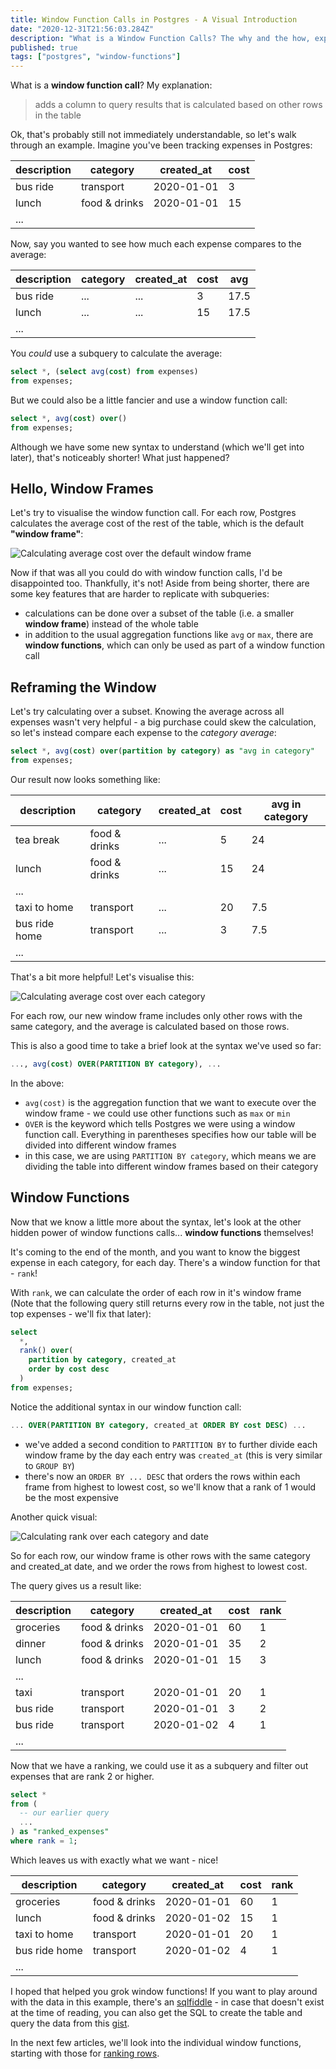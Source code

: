```yaml
---
title: Window Function Calls in Postgres - A Visual Introduction
date: "2020-12-31T21:56:03.284Z"
description: "What is a Window Function Calls? The why and the how, explained with pictures for maximum grok-ability."
published: true
tags: ["postgres", "window-functions"]
---
```


What is a **window function call**? My explanation:

> adds a column to query results that is calculated based on other rows in the table

Ok, that's probably still not immediately understandable, so let's walk through an example. Imagine you've been tracking expenses in Postgres:

| description | category      | created_at | cost |
| ----------- | ------------- | ---------- | ---- |
| bus ride    | transport     | 2020-01-01 | 3    |
| lunch       | food & drinks | 2020-01-01 | 15   |
| ...         |               |            |      |

Now, say you wanted to see how much each expense compares to the average:

| description | category | created_at | cost | avg  |
| ----------- | -------- | ---------- | ---- | ---- |
| bus ride    | ...      | ...        | 3    | 17.5 |
| lunch       | ...      | ...        | 15   | 17.5 |
| ...         |          |            |      |      |

You _could_ use a subquery to calculate the average:

```sql
select *, (select avg(cost) from expenses)
from expenses;
```

But we could also be a little fancier and use a window function call:

```sql
select *, avg(cost) over()
from expenses;
```

Although we have some new syntax to understand (which we'll get into later), that's noticeably shorter! What just happened?

## Hello, Window Frames

Let's try to visualise the window function call. For each row, Postgres calculates the average cost of the rest of the table, which is the default **"window frame"**:

![Calculating average cost over the default window frame](./avg_cost_whole_table.png)

Now if that was all you could do with window function calls, I'd be disappointed too. Thankfully, it's not! Aside from being shorter, there are some key features that are harder to replicate with subqueries:

- calculations can be done over a subset of the table (i.e. a smaller **window frame**) instead of the whole table
- in addition to the usual aggregation functions like `avg` or `max`, there are **window functions**, which can only be used as part of a window function call

## Reframing the Window

Let's try calculating over a subset. Knowing the average across all expenses wasn't very helpful - a big purchase could skew the calculation, so let's instead compare each expense to the _category average_:

```sql
select *, avg(cost) over(partition by category) as "avg in category"
from expenses;
```

Our result now looks something like:

| description   | category      | created_at | cost | avg in category |
| ------------- | ------------- | ---------- | ---- | --------------- |
| tea break     | food & drinks | ...        | 5    | 24              |
| lunch         | food & drinks | ...        | 15   | 24              |
| ...           |               |            |      |                 |
| taxi to home  | transport     | ...        | 20   | 7.5             |
| bus ride home | transport     | ...        | 3    | 7.5             |
| ...           |               |            |      |                 |

That's a bit more helpful! Let's visualise this:

![Calculating average cost over each category](./avg_cost_category.png)

For each row, our new window frame includes only other rows with the same category, and the average is calculated based on those rows.

This is also a good time to take a brief look at the syntax we've used so far:

```sql
..., avg(cost) OVER(PARTITION BY category), ...
```

In the above:

- `avg(cost)` is the aggregation function that we want to execute over the window frame - we could use other functions such as `max` or `min`
- `OVER` is the keyword which tells Postgres we were using a window function call. Everything in parentheses specifies how our table will be divided into different window frames
- in this case, we are using `PARTITION BY category`, which means we are dividing the table into different window frames based on their category

## Window Functions

Now that we know a little more about the syntax, let's look at the other hidden power of window functions calls... **window functions** themselves!

It's coming to the end of the month, and you want to know the biggest expense in each category, for each day. There's a window function for that - `rank`!

With `rank`, we can calculate the order of each row in it's window frame (Note that the following query still returns every row in the table, not just the top expenses - we'll fix that later):

```sql
select
  *,
  rank() over(
    partition by category, created_at
    order by cost desc
  )
from expenses;
```

Notice the additional syntax in our window function call:

```sql
... OVER(PARTITION BY category, created_at ORDER BY cost DESC) ...
```

- we've added a second condition to `PARTITION BY` to further divide each window frame by the day each entry was `created_at` (this is very similar to `GROUP BY`)
- there's now an `ORDER BY ... DESC` that orders the rows within each frame from highest to lowest cost, so we'll know that a rank of 1 would be the most expensive

Another quick visual:

![Calculating rank over each category and date](./rank_category_date.png)

So for each row, our window frame is other rows with the same category and created_at date, and we order the rows from highest to lowest cost.

The query gives us a result like:

| description | category      | created_at | cost | rank |
| ----------- | ------------- | ---------- | ---- | ---- |
| groceries   | food & drinks | 2020-01-01 | 60   | 1    |
| dinner      | food & drinks | 2020-01-01 | 35   | 2    |
| lunch       | food & drinks | 2020-01-01 | 15   | 3    |
| ...         |               |            |      |      |
| taxi        | transport     | 2020-01-01 | 20   | 1    |
| bus ride    | transport     | 2020-01-01 | 3    | 2    |
| bus ride    | transport     | 2020-01-02 | 4    | 1    |
| ...         |               |            |      |      |

Now that we have a ranking, we could use it as a subquery and filter out expenses that are rank 2 or higher.

```sql
select *
from (
  -- our earlier query
  ...
) as "ranked_expenses"
where rank = 1;
```

Which leaves us with exactly what we want - nice!

| description   | category      | created_at | cost | rank |
| ------------- | ------------- | ---------- | ---- | ---- |
| groceries     | food & drinks | 2020-01-01 | 60   | 1    |
| lunch         | food & drinks | 2020-01-02 | 15   | 1    |
| taxi to home  | transport     | 2020-01-01 | 20   | 1    |
| bus ride home | transport     | 2020-01-02 | 4    | 1    |
| ...           |               |            |      |      |

I hoped that helped you grok window functions! If you want to play around with the data in this example, there's an [sqlfiddle](http://sqlfiddle.com/#!17/f33e78/3) - in case that doesn't exist at the time of reading, you can also get the SQL to create the table and query the data from this [gist](https://gist.github.com/wasabigeek/2b9fb05eba5c26928bab85bcf408511f).

In the next few articles, we'll look into the individual window functions, starting with those for [ranking rows](/blog/window-functions-visualised-rankings/).

